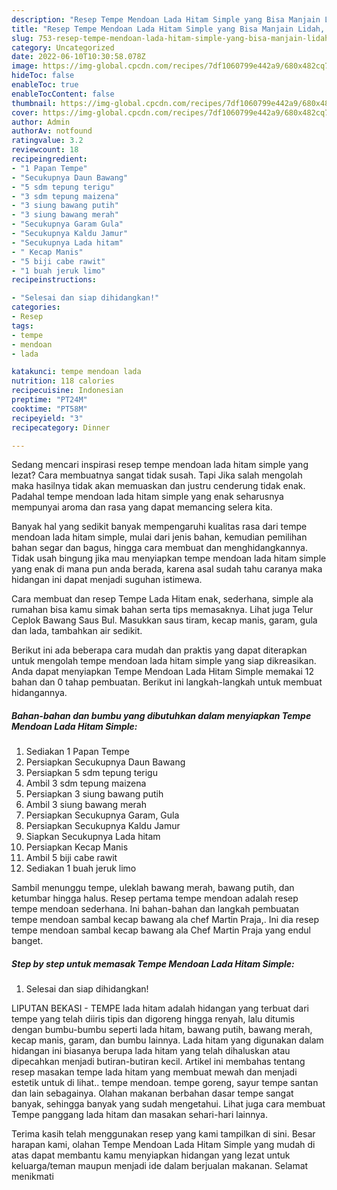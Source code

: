```yaml
---
description: "Resep Tempe Mendoan Lada Hitam Simple yang Bisa Manjain Lidah, Buat Buka Puasa Bisa Manjain Lidah"
title: "Resep Tempe Mendoan Lada Hitam Simple yang Bisa Manjain Lidah, Buat Buka Puasa Bisa Manjain Lidah"
slug: 753-resep-tempe-mendoan-lada-hitam-simple-yang-bisa-manjain-lidah-buat-buka-puasa-bisa-manjain-lidah
category: Uncategorized
date: 2022-06-10T10:30:58.078Z
image: https://img-global.cpcdn.com/recipes/7df1060799e442a9/680x482cq70/tempe-mendoan-lada-hitam-simple-foto-resep-utama.jpg
hideToc: false
enableToc: true
enableTocContent: false
thumbnail: https://img-global.cpcdn.com/recipes/7df1060799e442a9/680x482cq70/tempe-mendoan-lada-hitam-simple-foto-resep-utama.jpg
cover: https://img-global.cpcdn.com/recipes/7df1060799e442a9/680x482cq70/tempe-mendoan-lada-hitam-simple-foto-resep-utama.jpg
author: Admin
authorAv: notfound
ratingvalue: 3.2
reviewcount: 18
recipeingredient:
- "1 Papan Tempe"
- "Secukupnya Daun Bawang"
- "5 sdm tepung terigu"
- "3 sdm tepung maizena"
- "3 siung bawang putih"
- "3 siung bawang merah"
- "Secukupnya Garam Gula"
- "Secukupnya Kaldu Jamur"
- "Secukupnya Lada hitam"
- " Kecap Manis"
- "5 biji cabe rawit"
- "1 buah jeruk limo"
recipeinstructions:

- "Selesai dan siap dihidangkan!"
categories:
- Resep
tags:
- tempe
- mendoan
- lada

katakunci: tempe mendoan lada 
nutrition: 118 calories
recipecuisine: Indonesian
preptime: "PT24M"
cooktime: "PT58M"
recipeyield: "3"
recipecategory: Dinner

---
```



Sedang mencari inspirasi resep tempe mendoan lada hitam simple yang lezat? Cara membuatnya sangat tidak susah. Tapi Jika salah mengolah maka hasilnya tidak akan memuaskan dan justru cenderung tidak enak. Padahal tempe mendoan lada hitam simple yang enak seharusnya mempunyai aroma dan rasa yang dapat memancing selera kita.


Banyak hal yang sedikit banyak mempengaruhi kualitas rasa dari tempe mendoan lada hitam simple, mulai dari jenis bahan, kemudian pemilihan bahan segar dan bagus, hingga cara membuat dan menghidangkannya. Tidak usah bingung jika mau menyiapkan tempe mendoan lada hitam simple yang enak di mana pun anda berada, karena asal sudah tahu caranya maka hidangan ini dapat menjadi suguhan istimewa.

Cara membuat dan resep Tempe Lada Hitam enak, sederhana, simple ala rumahan bisa kamu simak bahan serta tips memasaknya. Lihat juga Telur Ceplok Bawang Saus Bul. Masukkan saus tiram, kecap manis, garam, gula dan lada, tambahkan air sedikit.


Berikut ini ada beberapa cara mudah dan praktis yang dapat diterapkan untuk mengolah tempe mendoan lada hitam simple yang siap dikreasikan. Anda dapat menyiapkan Tempe Mendoan Lada Hitam Simple memakai 12 bahan dan 0 tahap pembuatan. Berikut ini langkah-langkah untuk membuat hidangannya.

<!--inarticleads1-->

##### Bahan-bahan dan bumbu yang dibutuhkan dalam menyiapkan Tempe Mendoan Lada Hitam Simple:

1. Sediakan 1 Papan Tempe
1. Persiapkan Secukupnya Daun Bawang
1. Persiapkan 5 sdm tepung terigu
1. Ambil 3 sdm tepung maizena
1. Persiapkan 3 siung bawang putih
1. Ambil 3 siung bawang merah
1. Persiapkan Secukupnya Garam, Gula
1. Persiapkan Secukupnya Kaldu Jamur
1. Siapkan Secukupnya Lada hitam
1. Persiapkan  Kecap Manis
1. Ambil 5 biji cabe rawit
1. Sediakan 1 buah jeruk limo


Sambil menunggu tempe, uleklah bawang merah, bawang putih, dan ketumbar hingga halus. Resep pertama tempe mendoan adalah resep tempe mendoan sederhana. Ini bahan-bahan dan langkah pembuatan tempe mendoan sambal kecap bawang ala chef Martin Praja,. Ini dia resep tempe mendoan sambal kecap bawang ala Chef Martin Praja yang endul banget. 

<!--inarticleads2-->

##### Step by step untuk memasak Tempe Mendoan Lada Hitam Simple:


1. Selesai dan siap dihidangkan!

LIPUTAN BEKASI - TEMPE lada hitam adalah hidangan yang terbuat dari tempe yang telah diiris tipis dan digoreng hingga renyah, lalu ditumis dengan bumbu-bumbu seperti lada hitam, bawang putih, bawang merah, kecap manis, garam, dan bumbu lainnya. Lada hitam yang digunakan dalam hidangan ini biasanya berupa lada hitam yang telah dihaluskan atau dipecahkan menjadi butiran-butiran kecil. Artikel ini membahas tentang resep masakan tempe lada hitam yang membuat mewah dan menjadi estetik untuk di lihat.. tempe mendoan. tempe goreng, sayur tempe santan dan lain sebagainya. Olahan makanan berbahan dasar tempe sangat banyak, sehingga banyak yang sudah mengetahui. Lihat juga cara membuat Tempe panggang lada hitam dan masakan sehari-hari lainnya. 

Terima kasih telah menggunakan resep yang kami tampilkan di sini. Besar harapan kami, olahan Tempe Mendoan Lada Hitam Simple yang mudah di atas dapat membantu kamu menyiapkan hidangan yang lezat untuk keluarga/teman maupun menjadi ide dalam berjualan makanan. Selamat menikmati
